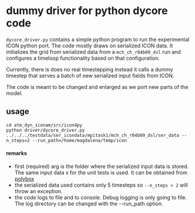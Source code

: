 # dummy driver for python dycore code

`dycore_driver.py` contains a simple python program to run the experimental ICON python port. The code mostly draws on serialized ICON data. It initializes the grid from serialized data from a `mch_ch_r04b09_dsl` run and configures a timeloop functionality based on that configuration.

Currently, there is does no real timestepping instead it calls a dummy timestep that serves a batch of new serialized input fields from ICON.

The code is meant to be changed and enlarged as we port new parts of the model.

## usage

```
cd atm_dyn_iconam/src/icon4py
python driver/dycore_driver.py ../../../testdata/ser_icondata/mpitask1/mch_ch_r04b09_dsl/ser_data --n_steps=2 --run_path=/home/magdalena/temp/icon
```

#### remarks

- first (required) arg is the folder where the serialized input data is stored. The same input data s for the unit tests is used. It can be obtained from [polybox](https://polybox.ethz.ch/index.php/s/rzuvPf7p9sM801I/download)
- the serialized data used contains only 5 timesteps so `--n_steps > 2` will throw an exception.
- the code logs to file and to console. Debug logging is only going to file. The log directory can be changed with the --run_path option.
